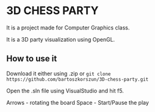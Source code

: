 # 3D CHESS PARTY

It is a project made for Computer Graphics class.

It is a 3D party visualization using OpenGL.

## How to use it

Download it either using .zip or 
```git clone https://github.com/bartoszkorszun/3D-chess-party.git```

Open the .sln file using VisualStudio and hit f5.

Arrows - rotating the board
Space - Start/Pause the play
